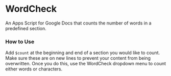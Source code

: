 # WordCheck
An Apps Script for Google Docs that counts the number of words in a predefined section.

### How to Use

Add `$count` at the beginning and end of a section you would like to count. Make sure these are on new lines to prevent your content from being overwritten. Once you do this, use the WordCheck dropdown menu to count either words or characters.
